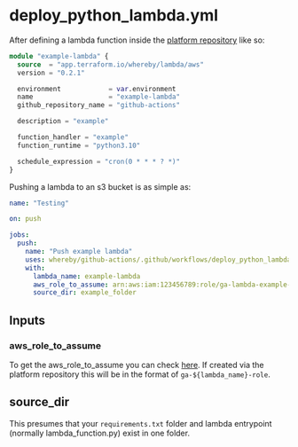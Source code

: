 # deploy_python_lambda.yml

After defining a lambda function inside the [platform repository](https://github.com/whereby/platform) like so:

```tf
module "example-lambda" {
  source  = "app.terraform.io/whereby/lambda/aws"
  version = "0.2.1"

  environment            = var.environment
  name                   = "example-lambda"
  github_repository_name = "github-actions"

  description = "example"

  function_handler = "example"
  function_runtime = "python3.10"

  schedule_expression = "cron(0 * * * ? *)"
}
```

Pushing a lambda to an s3 bucket is as simple as:

```yaml
name: "Testing"

on: push

jobs:
  push:
    name: "Push example lambda"
    uses: whereby/github-actions/.github/workflows/deploy_python_lambda.yml@main
    with:
      lambda_name: example-lambda
      aws_role_to_assume: arn:aws:iam:123456789:role/ga-lambda-example-role
      source_dir: example_folder
```
## Inputs

### aws_role_to_assume

To get the aws_role_to_assume you can check [here](https://us-east-1.console.aws.amazon.com/iamv2/home?region=eu-west-1#/roles). If created via the platform repository this will be in the format of `ga-${lambda_name}-role`.

## source_dir

This presumes that your `requirements.txt` folder and lambda entrypoint (normally lambda_function.py) exist in one folder. 
